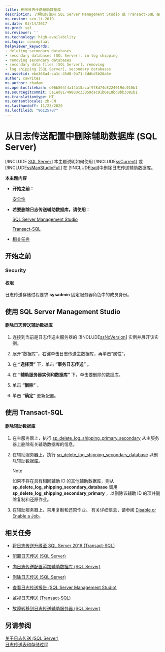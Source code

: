 ```yaml
---
title: 删除日志传送辅助数据库
description: 了解如何使用 SQL Server Management Studio 或 Transact-SQL 在 SQL Server 中删除日志传送辅助伙伴。
ms.custom: seo-lt-2019
ms.date: 03/14/2017
ms.prod: sql
ms.reviewer: ''
ms.technology: high-availability
ms.topic: conceptual
helpviewer_keywords:
- deleting secondary databases
- secondary databases [SQL Server], in log shipping
- removing secondary databases
- secondary data files [SQL Server], removing
- log shipping [SQL Server], secondary databases
ms.assetid: ebe368a4-ca1c-45d0-9a71-3ddbd5b26a8e
author: cawrites
ms.author: chadam
ms.openlocfilehash: d06b864f4a14b15acaf978d74d8224019dc010b1
ms.sourcegitcommit: 5a1ed81749800c33059dac91b0e18bd8bb3081b1
ms.translationtype: HT
ms.contentlocale: zh-CN
ms.lasthandoff: 11/23/2020
ms.locfileid: "96125707"
---
```

# <a name="remove-a-secondary-database-from-a-log-shipping-configuration-sql-server"></a>从日志传送配置中删除辅助数据库 (SQL Server)
 [!INCLUDE [SQL Server](../../includes/applies-to-version/sqlserver.md)]
  本主题说明如何使用 [!INCLUDE[ssCurrent](../../includes/sscurrent-md.md)] 或 [!INCLUDE[ssManStudioFull](../../includes/ssmanstudiofull-md.md)] 在 [!INCLUDE[tsql](../../includes/tsql-md.md)]中删除日志传送辅助数据库。  
  
 **本主题内容**  
  
-   **开始之前：**  
  
     [安全性](#Security)  
  
-   **若要删除日志传送辅助数据库，请使用：**  
  
     [SQL Server Management Studio](#SSMSProcedure)  
  
     [Transact-SQL](#TsqlProcedure)  
  
-   [相关任务](#RelatedTasks)  
  
##  <a name="before-you-begin"></a><a name="BeforeYouBegin"></a> 开始之前  
  
###  <a name="security"></a><a name="Security"></a> Security  
  
####  <a name="permissions"></a><a name="Permissions"></a> 权限  
 日志传送存储过程要求 **sysadmin** 固定服务器角色中的成员身份。  
  
##  <a name="using-sql-server-management-studio"></a><a name="SSMSProcedure"></a> 使用 SQL Server Management Studio  
  
#### <a name="to-remove-a-log-shipping-secondary-database"></a>删除日志传送辅助数据库  
  
1.  连接到当前是日志传送主服务器的 [!INCLUDE[ssNoVersion](../../includes/ssnoversion-md.md)] 实例并展开该实例。  
  
2.  展开“数据库”，右键单击日志传送主数据库，再单击“属性”。  
  
3.  在 **“选择页”** 下，单击 **“事务日志传送”** 。  
  
4.  在 **“辅助服务器实例和数据库”** 下，单击要删除的数据库。  
  
5.  单击 **“删除”** 。  
  
6.  单击 **“确定”** 更新配置。  
  
##  <a name="using-transact-sql"></a><a name="TsqlProcedure"></a> 使用 Transact-SQL  
  
#### <a name="to-remove-a-secondary-database"></a>删除辅助数据库  
  
1.  在主服务器上，执行 [sp_delete_log_shipping_primary_secondary](../../relational-databases/system-stored-procedures/sp-delete-log-shipping-primary-secondary-transact-sql.md) 从主服务器上删除有关辅助数据库的信息。  
  
2.  在辅助服务器上，执行 [sp_delete_log_shipping_secondary_database](../../relational-databases/system-stored-procedures/sp-delete-log-shipping-secondary-database-transact-sql.md) 以删除辅助数据库。  
  
    > [!NOTE]  
    >  如果不存在具有相同辅助 ID 的其他辅助数据库，则从 **sp_delete_log_shipping_secondary_database** 调用 **sp_delete_log_shipping_secondary_primary** ，以删除该辅助 ID 的项并删除复制和还原作业。  
  
3.  在辅助服务器上，禁用复制和还原作业。 有关详细信息，请参阅 [Disable or Enable a Job](../../ssms/agent/disable-or-enable-a-job.md)。  
  
##  <a name="related-tasks"></a><a name="RelatedTasks"></a> 相关任务  
  
-   [将日志传送升级至 SQL Server 2016 (Transact-SQL)](../../database-engine/log-shipping/upgrading-log-shipping-to-sql-server-2016-transact-sql.md)  
  
-   [配置日志传送 (SQL Server)](../../database-engine/log-shipping/configure-log-shipping-sql-server.md)  
  
-   [向日志传送配置添加辅助数据库 (SQL Server)](../../database-engine/log-shipping/add-a-secondary-database-to-a-log-shipping-configuration-sql-server.md)  
  
-   [删除日志传送 (SQL Server)](../../database-engine/log-shipping/remove-log-shipping-sql-server.md)  
  
-   [查看日志传送报告 (SQL Server Management Studio)](../../database-engine/log-shipping/view-the-log-shipping-report-sql-server-management-studio.md)  
  
-   [监视日志传送 (Transact-SQL)](../../database-engine/log-shipping/monitor-log-shipping-transact-sql.md)  
  
-   [故障转移到日志传送辅助服务器 (SQL Server)](../../database-engine/log-shipping/fail-over-to-a-log-shipping-secondary-sql-server.md)  
  
## <a name="see-also"></a>另请参阅  
 [关于日志传送 (SQL Server)](../../database-engine/log-shipping/about-log-shipping-sql-server.md)   
 [日志传送表和存储过程](../../database-engine/log-shipping/log-shipping-tables-and-stored-procedures.md)  
  
  
